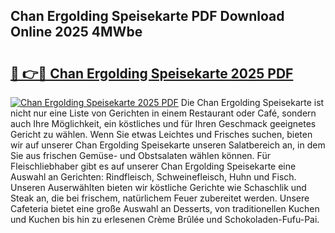 ## Chan Ergolding Speisekarte PDF Download Online 2025 4MWbe

# <h2><a href="http://gc5dzd.nevu.top/?p=Chan+Ergolding+Speisekarte">🔗 👉🔴 Chan Ergolding Speisekarte 2025 PDF</a></h2>

[![Chan Ergolding Speisekarte 2025 PDF](https://i.imgur.com/dBaPXMq.png)](http://gc5dzd.nevu.top/?p=Chan+Ergolding+Speisekarte)
Die Chan Ergolding Speisekarte ist nicht nur eine Liste von Gerichten in einem Restaurant oder Café, sondern auch Ihre Möglichkeit, ein köstliches und für Ihren Geschmack geeignetes Gericht zu wählen. Wenn Sie etwas Leichtes und Frisches suchen, bieten wir auf unserer Chan Ergolding Speisekarte unseren Salatbereich an, in dem Sie aus frischen Gemüse- und Obstsalaten wählen können. Für Fleischliebhaber gibt es auf unserer Chan Ergolding Speisekarte eine Auswahl an Gerichten: Rindfleisch, Schweinefleisch, Huhn und Fisch. Unseren Auserwählten bieten wir köstliche Gerichte wie Schaschlik und Steak an, die bei frischem, natürlichem Feuer zubereitet werden. Unsere Cafeteria bietet eine große Auswahl an Desserts, von traditionellen Kuchen und Kuchen bis hin zu erlesenen Crème Brûlée und Schokoladen-Fufu-Pai.
